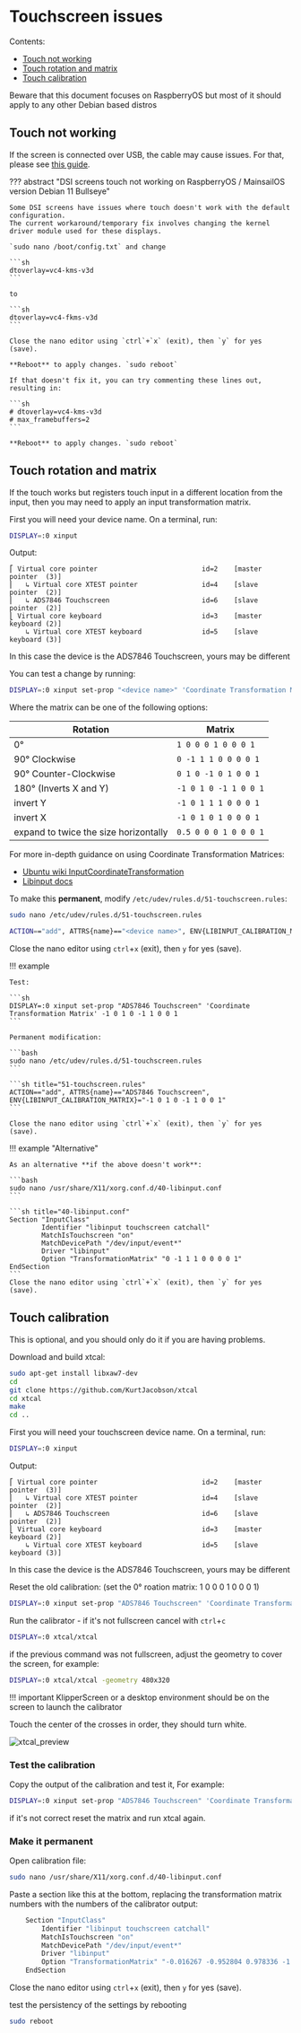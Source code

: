# Touchscreen issues

Contents:

* [Touch not working](#touch-not-working)
* [Touch rotation and matrix](#touch-rotation-and-matrix)
* [Touch calibration](#touch-calibration)

Beware that this document focuses on RaspberryOS but most of it should apply to any other Debian based distros

## Touch not working

If the screen is connected over USB, the cable may cause issues.
For that, please see [this guide](Physical_Install.md#cable-issues).


??? abstract "DSI screens touch not working on RaspberryOS / MainsailOS version Debian 11 Bullseye"

    Some DSI screens have issues where touch doesn't work with the default configuration.
    The current workaround/temporary fix involves changing the kernel driver module used for these displays.
    
    `sudo nano /boot/config.txt` and change
    
    ```sh
    dtoverlay=vc4-kms-v3d
    ```
    
    to
    
    ```sh
    dtoverlay=vc4-fkms-v3d
    ```

    Close the nano editor using `ctrl`+`x` (exit), then `y` for yes (save).
    
    **Reboot** to apply changes. `sudo reboot`
    
    If that doesn't fix it, you can try commenting these lines out, resulting in:
    
    ```sh
    # dtoverlay=vc4-kms-v3d
    # max_framebuffers=2
    ```
    
    **Reboot** to apply changes. `sudo reboot`

## Touch rotation and matrix

If the touch works but registers touch input in a different location from the input, then you may need to apply an input transformation matrix.

First you will need your device name. On a terminal, run:

```sh
DISPLAY=:0 xinput
```

Output:

```text
⎡ Virtual core pointer                          id=2    [master pointer  (3)]
⎜   ↳ Virtual core XTEST pointer                id=4    [slave  pointer  (2)]
⎜   ↳ ADS7846 Touchscreen                       id=6    [slave  pointer  (2)]
⎣ Virtual core keyboard                         id=3    [master keyboard (2)]
    ↳ Virtual core XTEST keyboard               id=5    [slave  keyboard (3)]
```

In this case the device is the ADS7846 Touchscreen, yours may be different

You can test a change by running:

```sh
DISPLAY=:0 xinput set-prop "<device name>" 'Coordinate Transformation Matrix' <matrix>
```

Where the matrix can be one of the following options:

| Rotation                                | Matrix                |
|-----------------------------------------|-----------------------|
| 0°                                      | `1 0 0 0 1 0 0 0 1`   |
| 90° Clockwise                           | `0 -1 1 1 0 0 0 0 1`  |
| 90° Counter-Clockwise                   | `0 1 0 -1 0 1 0 0 1`  |
| 180° (Inverts X and Y)                  | `-1 0 1 0 -1 1 0 0 1` |
| invert Y                                | `-1 0 1 1 1 0 0 0 1`  |
| invert X                                | `-1 0 1 0 1 0 0 0 1`  |
| expand to twice the size horizontally   | `0.5 0 0 0 1 0 0 0 1` |

For more in-depth guidance on using Coordinate Transformation Matrices:

* [Ubuntu wiki InputCoordinateTransformation](https://wiki.ubuntu.com/X/InputCoordinateTransformation)
* [Libinput docs](https://wayland.freedesktop.org/libinput/doc/1.9.0/absolute_axes.html)

To make this **permanent**, modify `/etc/udev/rules.d/51-touchscreen.rules`:

```bash
sudo nano /etc/udev/rules.d/51-touchscreen.rules
```

```sh title="51-touchscreen.rules"
ACTION=="add", ATTRS{name}=="<device name>", ENV{LIBINPUT_CALIBRATION_MATRIX}="<matrix>"
```

Close the nano editor using `ctrl`+`x` (exit), then `y` for yes (save).

!!! example

    Test:

    ```sh
    DISPLAY=:0 xinput set-prop "ADS7846 Touchscreen" 'Coordinate Transformation Matrix' -1 0 1 0 -1 1 0 0 1
    ```

    Permanent modification:

    ```bash
    sudo nano /etc/udev/rules.d/51-touchscreen.rules
    ```

    ```sh title="51-touchscreen.rules"
    ACTION=="add", ATTRS{name}=="ADS7846 Touchscreen", ENV{LIBINPUT_CALIBRATION_MATRIX}="-1 0 1 0 -1 1 0 0 1"
    ```
    
    Close the nano editor using `ctrl`+`x` (exit), then `y` for yes (save).


!!! example "Alternative"

    As an alternative **if the above doesn't work**:

    ```bash
    sudo nano /usr/share/X11/xorg.conf.d/40-libinput.conf
    ```

    ```sh title="40-libinput.conf"
    Section "InputClass"
            Identifier "libinput touchscreen catchall"
            MatchIsTouchscreen "on"
            MatchDevicePath "/dev/input/event*"
            Driver "libinput"
            Option "TransformationMatrix" "0 -1 1 1 0 0 0 0 1"
    EndSection
    ```
    Close the nano editor using `ctrl`+`x` (exit), then `y` for yes (save).


## Touch calibration

This is optional, and you should only do it if you are having problems.

Download and build xtcal:

```sh
sudo apt-get install libxaw7-dev
cd
git clone https://github.com/KurtJacobson/xtcal
cd xtcal
make
cd ..
```

First you will need your touchscreen device name. On a terminal, run:

```sh
DISPLAY=:0 xinput
```

Output:

```text
⎡ Virtual core pointer                          id=2    [master pointer  (3)]
⎜   ↳ Virtual core XTEST pointer                id=4    [slave  pointer  (2)]
⎜   ↳ ADS7846 Touchscreen                       id=6    [slave  pointer  (2)]
⎣ Virtual core keyboard                         id=3    [master keyboard (2)]
    ↳ Virtual core XTEST keyboard               id=5    [slave  keyboard (3)]
```

In this case the device is the ADS7846 Touchscreen, yours may be different

Reset the old calibration: (set the 0° roation matrix: 1 0 0 0 1 0 0 0 1)
```sh
DISPLAY=:0 xinput set-prop "ADS7846 Touchscreen" 'Coordinate Transformation Matrix' 1 0 0 0 1 0 0 0 1
```
Run the calibrator - if it's not fullscreen cancel with `ctrl`+`c`
```sh
DISPLAY=:0 xtcal/xtcal
```
if the previous command was not fullscreen, adjust the geometry to cover the screen, for example:
```sh
DISPLAY=:0 xtcal/xtcal -geometry 480x320
```

!!! important
    KlipperScreen or a desktop environment should be on the screen to launch the calibrator

Touch the center of the crosses in order, they should turn white.

![xtcal_preview](../img/troubleshooting/xtcal.png)

### Test the calibration

Copy the output of the calibration and test it, For example:
```sh
DISPLAY=:0 xinput set-prop "ADS7846 Touchscreen" 'Coordinate Transformation Matrix' -0.016267 -0.952804 0.978336 -1.010164 0.065333 0.998316 0 0 1
```
if it's not correct reset the matrix and run xtcal again.

### Make it permanent
Open calibration file:
```sh
sudo nano /usr/share/X11/xorg.conf.d/40-libinput.conf
```
Paste a section like this at the bottom,
replacing the transformation matrix numbers with the numbers of the calibrator output:
```sh title="40-libinput.conf"
    Section "InputClass"
        Identifier "libinput touchscreen catchall"
        MatchIsTouchscreen "on"
        MatchDevicePath "/dev/input/event*"
        Driver "libinput"
        Option "TransformationMatrix" "-0.016267 -0.952804 0.978336 -1.010164 0.065333 0.998316 0 0 1"
    EndSection
```
Close the nano editor using `ctrl`+`x` (exit), then `y` for yes (save).

test the persistency of the settings by rebooting
```sh
sudo reboot
```